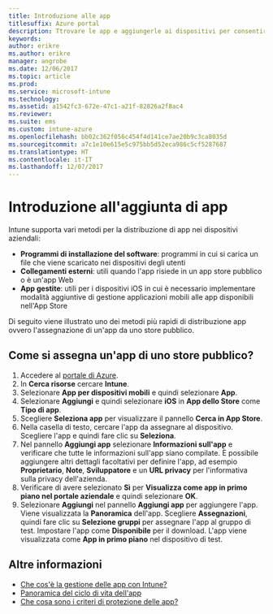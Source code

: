 ```yaml
---
title: Introduzione alle app
titlesuffix: Azure portal
description: Ttrovare le app e aggiungerle ai dispositivi per consentire ai dipendenti di svolgere il proprio lavoro.
keywords: 
author: erikre
ms.author: erikre
manager: angrobe
ms.date: 12/06/2017
ms.topic: article
ms.prod: 
ms.service: microsoft-intune
ms.technology: 
ms.assetid: a1542fc3-672e-47c1-a21f-82826a2f8ac4
ms.reviewer: 
ms.suite: ems
ms.custom: intune-azure
ms.openlocfilehash: bb02c362f056c454f4d141ce7ae20b9c3ca8035d
ms.sourcegitcommit: a7c1e10e615e5c975bb5d52eca986c5cf5287687
ms.translationtype: HT
ms.contentlocale: it-IT
ms.lasthandoff: 12/07/2017
---
```

# <a name="get-started-with-adding-apps"></a>Introduzione all'aggiunta di app

Intune supporta vari metodi per la distribuzione di app nei dispositivi aziendali:

* **Programmi di installazione del software**: programmi in cui si carica un file che viene scaricato nei dispositivi degli utenti
* __Collegamenti esterni__: utili quando l'app risiede in un app store pubblico o è un'app Web
* **App gestite**: utili per i dispositivi iOS in cui è necessario implementare modalità aggiuntive di gestione applicazioni mobili alle app disponibili nell'App Store

Di seguito viene illustrato uno dei metodi più rapidi di distribuzione app ovvero l'assegnazione di un'app da uno store pubblico.

## <a name="how-do-i-assign-a-public-store-app"></a>Come si assegna un'app di uno store pubblico?

1. Accedere al [portale di Azure](https://portal.azure.com).
2. In **Cerca risorse** cercare **Intune**.
3. Selezionare **App per dispositivi mobili** e quindi selezionare **App**.
4. Selezionare **Aggiungi** e quindi selezionare **iOS** in **App dello Store** come **Tipo di app**.
5. Scegliere **Seleziona app** per visualizzare il pannello **Cerca in App Store**.
6. Nella casella di testo, cercare l'app da assegnare al dispositivo. Scegliere l'app e quindi fare clic su **Seleziona**.
7. Nel pannello **Aggiungi app** selezionare **Informazioni sull'app** e verificare che tutte le informazioni sull'app siano compilate. È possibile aggiungere altri dettagli facoltativi per definire l'app, ad esempio **Proprietario**, **Note**, **Sviluppatore** e un **URL privacy** per l'informativa sulla privacy dell'azienda.
8. Verificare di avere selezionato **Sì** per **Visualizza come app in primo piano nel portale aziendale** e quindi selezionare **OK**.
9. Selezionare **Aggiungi** nel pannello **Aggiungi app** per aggiungere l'app. Viene visualizzata la **Panoramica** dell'app. Scegliere **Assegnazioni**, quindi fare clic su **Selezione gruppi** per assegnare l'app al gruppo di test. Impostare l'app come **Disponibile** per il download. L'app viene visualizzata come **App in primo piano** nel dispositivo di test.

## <a name="learn-more"></a>Altre informazioni

* [Che cos'è la gestione delle app con Intune?](app-management.md)
* [Panoramica del ciclo di vita dell'app](app-lifecycle.md)
* [Che cosa sono i criteri di protezione delle app?](app-protection-policy.md)
